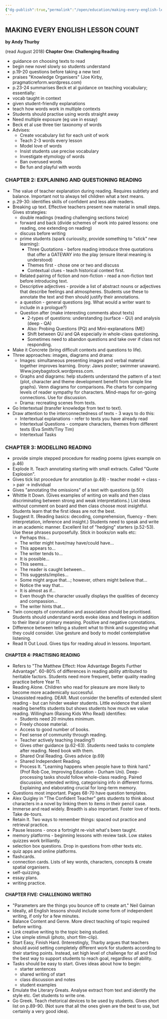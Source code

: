 ```yaml
---
{"dg-publish":true,"permalink":"/open/education/making-every-english-lesson-count/","dgHomeLink":true,"dgPassFrontmatter":false}
---
```



## MAKING EVERY ENGLISH LESSON COUNT

**by Andy Thurby**

(read August 2018)
**Chapter One: Challenging Reading**

- guidance on choosing texts to read
- begin new novel slowly so students understand
- p.19-20 questions before taking a new text
- praises "Knowledge Organisers" (Joe Kirby, pragmaticreform.wordpress.com)
- p.23-24 summarises Beck et al guidance on teaching vocabulary; essentially:
- vocab taught in context
- given student-friendly explanations
- teach how words work in multiple contexts 
- Students should practise using words straight away
- Need multiple exposure (eg use in essay)
- Beck et al use three tier taxonomy of words
- Advises:
	- Create vocabulary list for each unit of work
	- Teach 2-3 words every lesson
	- Model love of words
	- Insist students use precise vocabulary
	- Investigate etymology of words
	- Ban overused words
	- Be fun and playful with words

### CHAPTER 2: EXPLAINING AND QUESTIONING READING
- The value of teacher explanation during reading. Requires subtlety and balance. Important not to always tell children what a text means.
- p.29-30: identifies skills of confident and less able readers.
- Breaking up text. Effective teachers present new material in small steps. Gives strategies:
	- double readings (reading challenging sections twice)
	- forward and back (divide schemes of work into paired lessons: one reading, one extending on reading)
	- discuss before writing
	- prime students (spark curiousity, provide something to "stick" new learning):
		- Three Quotations - before reading introduce three quotations that offer a GATEWAY into the play (ensure literal meaning is understood)
		- Themes first - chose one or two and discuss
		- Contextual clues - teach historical context first.
	- Related pairing of fiction and non-fiction - read a non-fiction text before introducing text.
	- Descriptive adjectives - provide a list of abstract nouns or adjectives that describe feelings and atmospheres. Students use these to annotate the text and then should justify their annotations.
	- a question - general questions (eg. What would a writer want to include in a prologue?)
	- Question after (make interesting comments about texts)
		- 2-types of questions: understanding (surface - QU) and analysis (deep - QA)
		- Also: Probing Questions (PQ) and Mini-explanations (ME)
		- Shift between QU and QA especially in whole-class questioning.
		- Sometimes need to abandon questions and take over if class not responding.
- Make it Concrete (bring difficult contexts and questions to life).
- Three approaches: images, diagrams and drama:
	- Images: simultaneous presenting images and verbal material together improves learning. (Irony: Jaws poster; swimmer unaware).    Www.joeybagstock.wordpress.com.
	- Graphs and diagrams: help students understand the pattern of a text (plot, character and theme development benefit from simple line graphs). Venn diagrams for comparisons. Pie charts for comparing levels of reader sympathy for characters. Mind-maps for on-going connections. Use for discussion.
	- Drama: recreating scenes from texts.
- Go Intertextual (transfer knowledge from text to text).
- Draw attention to the interconnectedness of texts - 3 ways to do this:
	- Intertextual explanations - refer to texts you have already read
	- Intertextual Questions - compare characters, themes from different texts (Eva Smith/Tiny Tim)
	- Intertextual Tasks 

### CHAPTER 3: MODELLING READING
- provide simple stepped procedure for reading poems (gives example on p.46)
- Explode It. Teach annotating starting with small extracts. Called "Quote Explosion".
- Gives tick list procedure for annotation (p.49) - teacher model -> class -> pair -> individual
- Gives "annotating the omissions" of a text with questions (p.50)
- Whittle It Down. (Gives examples of writing on walls and then class discriminating between strong and weak interpretations.) List ideas without comment on board and then class choose most insightful. Students learn that the first ideas are not the best.
- Suggest It. (Reading basics: decoding, comprehension, fluency - then: interpretation, inference and insight.) Students need to speak and write in an academic manner. Excellent list of "hedging" starters (p.52-53). Use these phrases purposefully. Stick in books/on walls etc:
	- Perhaps this...
	- The writer might have/may have/could have...
	- This appears to...
	- The writer tends to...
	- It is possible...
	- This seems...
	- The reader is caught between...
	- This suggests/implies...
	- Some might argue that...; however, others might believe that...
	- Notice the way that...
	- It is almost as if...
	- Even though the character usually displays the qualities of decency and compassion...
	- The writer hints that...
- Twin concepts of connotation and association should be prioritised. Students should understand words evoke ideas and feelings in addition to their literal or primary meaning. Positive and negative connotations.
- Difference between telling a student what to think and suggesting what they could consider. Use gesture and body to model contemplative listening.
- Read It Out Loud. Gives tips for reading aloud in lessons. Important.

#### CHAPTER 4: PRACTISING READING
- Refers to "The Matthew Effect: How Advantage Begets Further Advantage". 60-80% of differences in reading ability attributed to heritable factors. Students need more frequent, better quality reading practice before Year 11.
- Reading Alone. Children who read for pleasure are more likely to become more academically successful.
- Unassisted reading. DEAR. Must consider the benefits of extended silent reading - but can hinder weaker students. Little evidence that silent reading benefits students but shows students how much we value reading. Willingham (Raising Kids Who Read) identifies:
	- Students need 20 minutes minimum.
	- Freely choose material.
	- Access to good number of books.
	- Feel sense of community through reading.
	- Teacher actively teaching (reading?)
	- Gives other guidance (p.62-63). Students need tasks to complete after reading. Need book with them.
	- Shared Oral Reading. Gives advice (p.69)
	- Shared Independent Reading.
	- Process It. "Learning happens when people have to think hard." (Prof Rob Coe, Improving Education - Durham Uni). Deep-processing tasks should follow whole-class reading. Paired discussion, extended writing, categorising info in different forms. Explaining and elaborating crucial for long-term memory.
- Questions most important. Pages 68-70 have question templates.
- Alex Quigley in "The Confident Teacher" gets students to think about characters in a novel by linking them to items in their pencil case.
- Immerse and read widely. Breadth is also important. Foster love of texts. Take de-tours.
- Retain It. Two ways to remember things: spaced out practice and retrieval practice.
- Pause lessons - once a fortnight re-visit what's been taught.
- memory platforms - beginning lessons with review task. Low stakes quizzes work brilliantly.
- selection box questions. Drop in questions from other texts etc.
- quiz apps and online platforms.
- flashcards.
- connection cards. Lists of key words, characters, concepts & create spatial organisers.
- self-quizzing.
- essay plans.
- writing practice.

#### CHAPTER FIVE: CHALLENGING WRITING
- "Parameters are the things you bounce off to create art." Neil Gaiman
- Ideally, all English lessons should include some form of independent writing, if only for a few minutes.
- Balance Content and Genre. More direct teaching of topic required before writing.
- Link creative writing to the topic being studied.
- Use simple stimuli (photo, short film-clip).
- Start Easy, Finish Hard. (Interestingly, Tharby argues that teachers should avoid setting completely different work for students according to their starting points. Instead, set high level of challenge for all and find the best way to support students to reach goal, regardless of ability.
- Tasks should be easy to start. Gives ideas about how to begin:
	- starter sentences
	- shared writing of start
	- class discussion and notes
	- student examples
- Emulate the Literary Greats. Analyse extract from text and identify the style etc. Get students to write one.
- Go Greek. Teach rhetorical devices to be used by students. Gives short list on p.89-90. (Not sure that all the ones given are the best to use, but certainly a very good idea).

